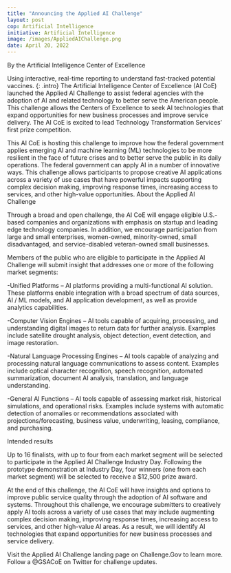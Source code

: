 ```yaml
---
title: "Announcing the Applied AI Challenge"
layout: post
cop: Artificial Intelligence
initiative: Artificial Intelligence
image: /images/AppliedAIChallenge.png
date: April 20, 2022
---
```

By the Artificial Intelligence Center of Excellence

Using interactive, real-time reporting to understand fast-tracked potential vaccines.
{: .intro}
The Artificial Intelligence Center of Excellence (AI CoE) launched the Applied AI Challenge to assist federal agencies with the adoption of AI and related technology to better serve the American people. This challenge allows the Centers of Excellence to seek AI technologies that expand opportunities for new business processes and improve service delivery. The AI CoE is excited to lead Technology Transformation Services’ first prize competition.

This AI CoE is hosting this challenge to improve how the federal government applies emerging AI and machine learning (ML) technologies to be more resilient in the face of future crises and to better serve the public in its daily operations. The federal government can apply AI in a number of innovative ways. This challenge allows participants to propose creative AI applications across a variety of use cases that have powerful impacts supporting complex decision making, improving response times, increasing access to services, and other high-value opportunities.
About the Applied AI Challenge

Through a broad and open challenge, the AI CoE will engage eligible U.S.-based companies and organizations with emphasis on startup and leading edge technology companies. In addition, we encourage participation from large and small enterprises, women-owned, minority-owned, small disadvantaged, and service-disabled veteran-owned small businesses.

Members of the public who are eligible to participate in the Applied AI Challenge will submit insight that addresses one or more of the following market segments:

   -Unified Platforms – AI platforms providing a multi-functional AI solution. These platforms enable integration with a broad spectrum of data sources, AI / ML models, and AI application development, as well as provide analytics capabilities.
   
   -Computer Vision Engines – AI tools capable of acquiring, processing, and understanding digital images to return data for further analysis. Examples include satellite drought analysis, object detection, event detection, and image restoration.
    
-Natural Language Processing Engines – AI tools capable of analyzing and processing natural language communications to assess content. Examples include optical character recognition, speech recognition, automated summarization, document AI analysis, translation, and language understanding.
    
-General AI Functions – AI tools capable of assessing market risk, historical simulations, and operational risks. Examples include systems with automatic detection of anomalies or recommendations associated with projections/forecasting, business value, underwriting, leasing, compliance, and purchasing.

Intended results

Up to 16 finalists, with up to four from each market segment will be selected to participate in the Applied AI Challenge Industry Day. Following the prototype demonstration at Industry Day, four winners (one from each market segment) will be selected to receive a $12,500 prize award.

At the end of this challenge, the AI CoE will have insights and options to improve public service quality through the adoption of AI software and systems. Throughout this challenge, we encourage submitters to creatively apply AI tools across a variety of use cases that may include augmenting complex decision making, improving response times, increasing access to services, and other high-value AI areas. As a result, we will identify AI technologies that expand opportunities for new business processes and service delivery.

Visit the Applied AI Challenge landing page on Challenge.Gov to learn more. Follow a @GSACoE on Twitter for challenge updates.